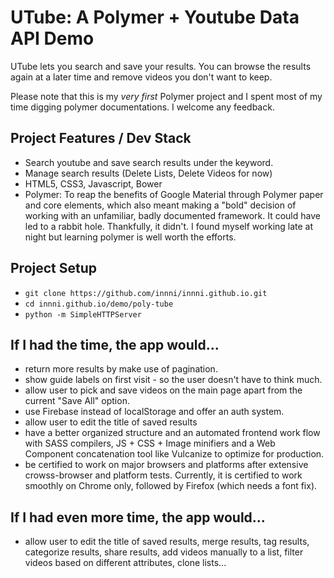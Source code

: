 # UTube: A Polymer + Youtube Data API Demo

UTube lets you search and save your results. You can browse the results again at a later time and remove videos you don't want to keep.

Please note that this is my *very first* Polymer project and I spent most of my time digging polymer documentations. I welcome any feedback. 

## Project Features / Dev Stack

 -    Search youtube and save search results under the keyword.
 -    Manage search results (Delete Lists, Delete Videos for now)
 -    HTML5, CSS3, Javascript, Bower
 -    Polymer: To reap the benefits of Google Material through Polymer paper and core elements, which also meant making a "bold" decision of working with an unfamiliar, badly documented framework. It could have led to a rabbit hole. Thankfully, it didn't. I found myself working late at night but learning polymer is well worth the efforts.
 
## Project Setup

 -   `git clone https://github.com/innni/innni.github.io.git`
 -   `cd innni.github.io/demo/poly-tube`
 -   `python -m SimpleHTTPServer`
 
## If I had the time, the app would...

 -   return more results by make use of pagination.
 -   show guide labels on first visit - so the user doesn't have to think much.
 -   allow user to pick and save videos on the main page apart from the current "Save All" option.
 -   use Firebase instead of localStorage and offer an auth system.
 -   allow user to edit the title of saved results
 -   have a better organized structure and an automated frontend work flow with SASS compilers, JS + CSS + Image minifiers and a Web Component concatenation tool like Vulcanize to optimize for production.
 -   be certified to work on major browsers and platforms after extensive crowss-browser and platform tests. Currently, it is certified to work smoothly on Chrome only, followed by Firefox (which needs a font fix). 
 
## If I had even more time, the app would...
  -   allow user to edit the title of saved results, merge results, tag results, categorize results, share results, add videos manually to a list, filter videos based on different attributes, clone lists...
